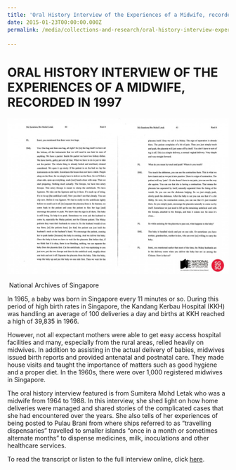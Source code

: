 ```yaml
---
title: 'Oral History Interview of the Experiences of a Midwife, recorded in 1997'
date: 2015-01-23T00:00:00.000Z
permalink: /media/collections-and-research/oral-history-interview-experiences-of-midwife/

---
```



<iframe id="pxcelframe" src="//t.sharethis.com/a/t_.htm?ver=0.345.16984&amp;cid=c010#rnd=1577951496862&amp;cid=c010&amp;dmn=www.nas.gov.sg&amp;tt=t.dhj&amp;dhjLcy=94&amp;lbl=pxcel&amp;flbl=pxcel&amp;ll=d&amp;ver=0.345.16984&amp;ell=d&amp;cck=__stid&amp;pn=%2Fblogs%2Farchivistpick%2Foral-history-interview-of-the-experiences-of-a-midwife-recorded-in-1997%2F&amp;qs=na&amp;rdn=www.nas.gov.sg&amp;rpn=%2Fblogs%2Farchivistpick%2F2015%2F01%2F&amp;rqs=na&amp;cc=SG&amp;cont=AS&amp;ipaddr=" style="display: none;"></iframe>

# ORAL HISTORY INTERVIEW OF THE EXPERIENCES OF A MIDWIFE, RECORDED IN 1997

![National Archives of Singapore](/images/blogs/2015-01-23-l-1024x720.jpg)

​																National Archives of Singapore

In 1965, a baby was born in Singapore every 11 minutes or so. During this period of high birth rates in Singapore, the Kandang Kerbau Hospital (KKH) was handling an average of 100 deliveries a day and births at KKH reached a high of 39,835 in 1966.

However, not all expectant mothers were able to get easy access hospital facilities and many, especially from the rural areas, relied heavily on midwives.  In addition to assisting in the actual delivery of babies, midwives issued birth reports and provided antenatal and postnatal care. They made house visits and taught the importance of matters such as good hygiene and a proper diet. In the 1960s, there were over 1,000 registered midwives in Singapore.

The oral history interview featured is from Sumitera Mohd Letak who was a midwife from 1964 to 1988. In this interview, she shed light on how home deliveries were managed and shared stories of the complicated cases that she had encountered over the years.  She also tells of her experiences of being posted to Pulau Brani from where ships referred to as “travelling dispensaries” travelled to smaller islands “once in a month or sometimes alternate months” to dispense medicines, milk, inoculations and other healthcare services.

To read the transcript or listen to the full interview online, click [here](http://www.nas.gov.sg/archivesonline/oral_history_interviews/interview/001915).